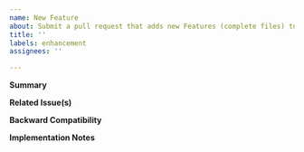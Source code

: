 ```yaml
---
name: New Feature
about: Submit a pull request that adds new Features (complete files) to pyiron
title: ''
labels: enhancement
assignees: ''

---
```


**Summary**

<!--Briefly describe the new feature(s) included in this pull request.-->

**Related Issue(s)**

<!--If this addresses an open GitLab issue for this project, please mention the issue number here, and describe the relation. Use the phrases `fixes #221` or `closes #135`, when you want an issue to be automatically closed when the pull request is merged-->

**Backward Compatibility**

<!--Please state whether any changes in the pull request will break backward compatibility for inputs, and - if yes - explain what has been changed and why-->

**Implementation Notes**

<!--Provide any relevant details about how the new feature(s) are implemented, how correctness was verified, how other features - if any - in pyroll are affected-->

